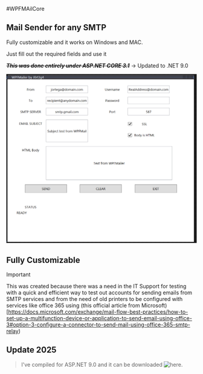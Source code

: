 #WPFMAilCore

## Mail Sender for any SMTP

Fully customizable and it works on Windows and MAC.

Just fill out the required fields and use it 


***~~This was done entirely under ASP.NET CORE 3.1~~***  -> Updated to .NET 9.0

![Simple UI](WPFMailerCore/img/UI.png)

## Fully Customizable 

> [!IMPORTANT]
> This was created because there was a need in the IT Support for testing with a quick and efficient way to test out accounts for sending emails from SMTP services and from the need of old printers to be configured with services like office 365 using (this official article from Microsoft)[https://docs.microsoft.com/exchange/mail-flow-best-practices/how-to-set-up-a-multifunction-device-or-application-to-send-email-using-office-3#option-3-configure-a-connector-to-send-mail-using-office-365-smtp-relay)



## Update 2025
> I've compiled for ASP.NET 9.0 and it can be downloaded ![here](https://1drv.ms/u/s!AsDC94k7vMVfw5EX3JlBeBYX0KSqcA?e=vggzz8).
> 
